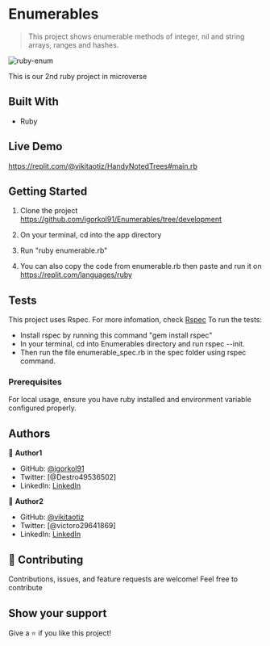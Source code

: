 # Enumerables

> This project shows enumerable methods of integer, nil and string arrays, ranges and hashes.

![ruby-enum](https://user-images.githubusercontent.com/42869046/116055271-3382bf80-a685-11eb-8ac2-65d70377c8c6.PNG)

This is our 2nd ruby project in microverse

## Built With

- Ruby

## Live Demo

https://replit.com/@vikitaotiz/HandyNotedTrees#main.rb

## Getting Started

1. Clone the project
   https://github.com/igorkol91/Enumerables/tree/development
2. On your terminal, cd into the app directory
3. Run "ruby enumerable.rb"

4. You can also copy the code from enumerable.rb then paste and run it on https://replit.com/languages/ruby

## Tests

This project uses Rspec. For more infomation, check [Rspec](https://rspec.info/)
To run the tests:

- Install rspec by running this command "gem install rspec"
- In your terminal, cd into Enumerables directory and run rspec --init.
- Then run the file enumerable_spec.rb in the spec folder using rspec command.

### Prerequisites

For local usage, ensure you have ruby installed and environment variable configured properly.

## Authors

:bust_in_silhouette: **Author1**

- GitHub: [@igorkol91](https://github.com/igorkol91)
- Twitter: [@Destro49536502]
- LinkedIn: [LinkedIn](https://linkedin.com/in/linkedinhandle)

:bust_in_silhouette: **Author2**

- GitHub: [@vikitaotiz](https://github.com/vikitaotiz)
- Twitter: [@victoro29641869]
- LinkedIn: [LinkedIn](https://linkedin.com/in/linkedinhandle)

## :handshake: Contributing

Contributions, issues, and feature requests are welcome!
Feel free to contribute

## Show your support

Give a ⭐️ if you like this project!
